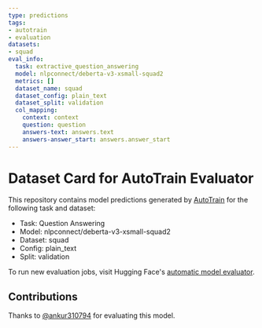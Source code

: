 ```yaml
---
type: predictions
tags:
- autotrain
- evaluation
datasets:
- squad
eval_info:
  task: extractive_question_answering
  model: nlpconnect/deberta-v3-xsmall-squad2
  metrics: []
  dataset_name: squad
  dataset_config: plain_text
  dataset_split: validation
  col_mapping:
    context: context
    question: question
    answers-text: answers.text
    answers-answer_start: answers.answer_start
---
```

# Dataset Card for AutoTrain Evaluator

This repository contains model predictions generated by [AutoTrain](https://huggingface.co/autotrain) for the following task and dataset:

* Task: Question Answering
* Model: nlpconnect/deberta-v3-xsmall-squad2
* Dataset: squad
* Config: plain_text
* Split: validation

To run new evaluation jobs, visit Hugging Face's [automatic model evaluator](https://huggingface.co/spaces/autoevaluate/model-evaluator).

## Contributions

Thanks to [@ankur310794](https://huggingface.co/ankur310794) for evaluating this model.